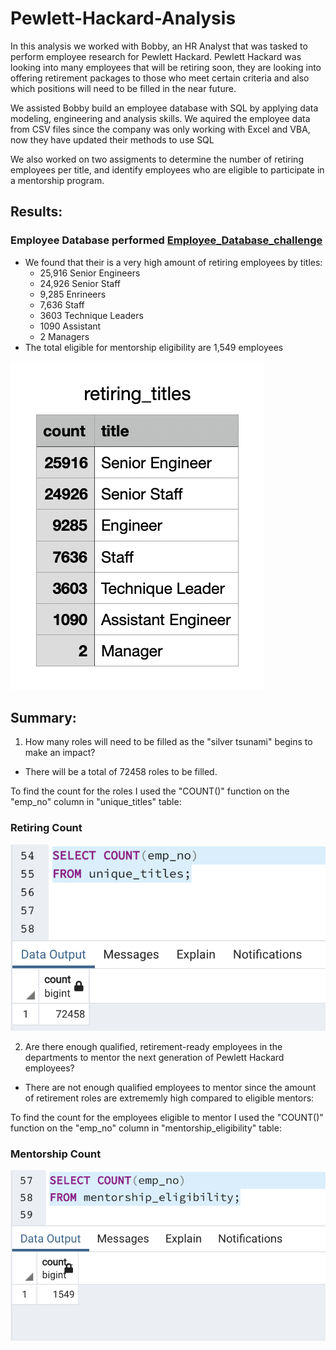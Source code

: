 # Pewlett-Hackard-Analysis
In this analysis we worked with Bobby, an HR Analyst that was tasked to perform employee research for Pewlett Hackard. Pewlett Hackard was looking into many employees that will be retiring soon, they are looking into offering retirement packages to those who meet certain criteria and also which positions will need to be filled in the near future. 

We assisted Bobby build an employee database with SQL by applying data modeling, engineering and analysis skills. We aquired the employee data from CSV files since the company was only working with Excel and VBA, now they have updated their methods to use SQL

We also worked on two assigments to determine the number of retiring employees per title, and identify employees who are eligible to participate in a mentorship program.

## Results:   

### Employee Database performed [Employee_Database_challenge](https://github.com/Lesliec87/Pewlett-Hackard-Analysis/blob/main/Queries/Employee_Database_challenge.sql)

- We found that their is a very high amount of retiring employees by titles: 
  - 25,916 Senior Engineers
  - 24,926 Senior Staff
  - 9,285 Enrineers
  - 7,636 Staff
  - 3603 Technique Leaders 
  - 1090 Assistant 
  - 2 Managers
- The total eligible for mentorship eligibility are 1,549 employees 

![Retiring Titles](https://github.com/Lesliec87/Pewlett-Hackard-Analysis/blob/main/Data/retiring_titles.png)


## Summary: 

1. How many roles will need to be filled as the "silver tsunami" begins to make an impact?
  - There will be a total of 72458 roles to be filled.
   
To find the count for the roles I used the "COUNT()" function on the "emp_no" column in "unique_titles" table:

### Retiring Count
![Retiring Count](https://github.com/Lesliec87/Pewlett-Hackard-Analysis/blob/main/Data/retirement%20count.png)

2. Are there enough qualified, retirement-ready employees in the departments to mentor the next generation of Pewlett Hackard employees?
 - There are not enough qualified employees to mentor since the amount of retirement roles are extrememly high compared to eligible mentors: 
 
To find the count for the employees eligible to mentor I used the "COUNT()" function on the "emp_no" column in "mentorship_eligibility" table: 

### Mentorship Count
![Mentorship Count](https://github.com/Lesliec87/Pewlett-Hackard-Analysis/blob/main/Data/mentorship%20count.png)

